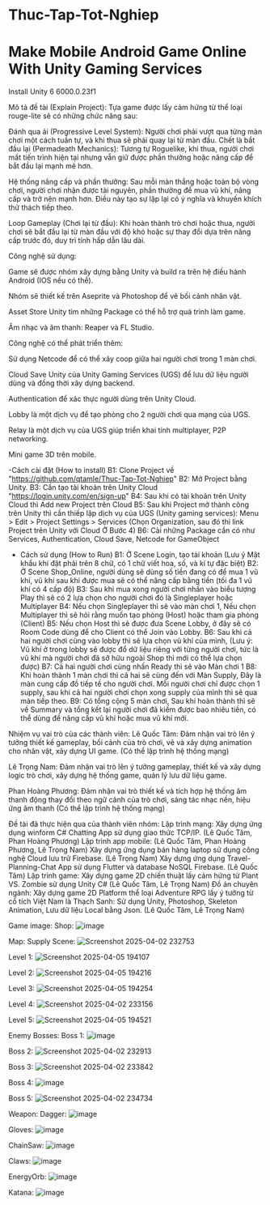 # Thuc-Tap-Tot-Nghiep
# Make Mobile Android Game Online With Unity Gaming Services

Install Unity 6 6000.0.23f1

Mô tả đề tài (Explain Project):
Tựa game được lấy cảm hứng từ thể loại rouge-lite sẽ có những chức năng sau:

Đánh qua ải (Progressive Level System): Người chơi phải vượt qua từng màn chơi một cách tuần tự, và khi thua sẽ phải quay lại từ màn đầu.
Chết là bắt đầu lại (Permadeath Mechanics): Tương tự Roguelike, khi thua, người chơi mất tiến trình hiện tại nhưng vẫn giữ được phần thưởng hoặc nâng cấp để bắt đầu lại mạnh mẽ hơn.

Hệ thống nâng cấp và phần thưởng: Sau mỗi màn thắng hoặc toàn bộ vòng chơi, người chơi nhận được tài nguyên, phần thưởng để mua vũ khí, nâng cấp và trở nên mạnh hơn. Điều này tạo sự lặp lại có ý nghĩa và khuyến khích thử thách tiếp theo.

Loop Gameplay (Chơi lại từ đầu): Khi hoàn thành trò chơi hoặc thua, người chơi sẽ bắt đầu lại từ màn đầu với độ khó hoặc sự thay đổi dựa trên nâng cấp trước đó, duy trì tính hấp dẫn lâu dài.

Công nghệ sử dụng:

Game sẽ được nhóm xây dựng bằng Unity và build ra trên hệ điều hành Android (IOS nếu có thể).

Nhóm sẽ thiết kế trên Aseprite và Photoshop để vẽ bối cảnh nhân vật.

Asset Store Unity tìm những Package có thể hỗ trợ quá trình làm game.

Âm nhạc và âm thanh: Reaper và FL Studio.

Công nghệ có thể phát triển thêm:

Sử dụng Netcode để có thể xây coop giữa hai người chơi trong 1 màn chơi.

Cloud Save Unity của Unity Gaming Services (UGS) để lưu dữ liệu người dùng và đồng thời xây dựng backend.

Authentication để xác thực người dùng trên Unity Cloud.

Lobby là một dịch vụ để tạo phòng cho 2 người chơi qua mạng của UGS.

Relay là một dịch vụ của UGS giúp triển khai tính multiplayer, P2P networking.

Mini game 3D trên mobile.

-Cách cài đặt (How to install)
B1: Clone Project về "https://github.com/qtamle/Thuc-Tap-Tot-Nghiep"
B2: Mở Project bằng Unity.
B3: Cần tạo tài khoản trên Unity Cloud "https://login.unity.com/en/sign-up" 
B4: Sau khi có tài khoản trên Unity Cloud thì Add new Project trên Cloud
B5: Sau khi Project mở thành công trên Unity thì cần thiếp lập dịch vụ của UGS (Unity gaming services): Menu > Edit > Project Settings > Services (Chọn Organization, sau đó thì link Project trên Unity với Cloud Ở Bước 4)
B6: Cài những Package cần có như Services, Authentication, Cloud Save, Netcode for GameObject

- Cách sử dụng (How to Run)
  B1: Ở Scene Login, tạo tài khoản (Lưu ý Mật khẩu khi đặt phải trên 8 chữ, có 1 chữ viết hoa, số, và kí tự đặc biệt)
  B2: Ở Scene Shop_Online, người dùng sẽ dùng số tiền đang có để mua 1 vũ khí, vũ khí sau khi được mua sẽ có thể nâng cấp bằng tiền (tối đa 1 vũ khí có 4 cấp độ)
  B3: Sau khi mua xong người chơi nhấn vào biểu tượng Play thì sẽ có 2 lựa chọn cho người chơi đó là Singleplayer hoặc Multiplayer
  B4: Nếu chọn Singleplayer thì sẽ vào màn chơi 1, Nếu chọn Multiplayer thì sẽ hỏi rằng muốn tạo phòng (Host) hoặc tham gia phòng (Client)
  B5: Nếu chọn Host thì sẽ được đưa Scene Lobby, ở đây sẽ có Room Code dùng để cho Client có thể Join vào Lobby.
  B6: Sau khi cả hai người chơi cùng vào lobby thì sẽ lựa chọn vũ khí của mình, (Lưu ý: Vũ khí ở trong lobby sẽ được đổ dữ liệu riêng với từng người chơi, tức là vũ khí mà người chơi đã sỡ hữu ngoài Shop thì mới có thể lựa chọn được)
  B7: Cả hai người chơi cùng nhấn Ready thì sẽ vào Màn chơi 1
  B8: Khi hoàn thành 1 màn chơi thì cả hai sẽ cùng đến với Màn Supply, Đây là màn cung cấp đồ tiếp tế cho người chơi. Mỗi người chơi chỉ được chọn 1 supply, sau khi cả hai người chơi chọn xong supply của mình thì sẽ qua màn tiếp theo.
  B9: Có tổng cộng 5 màn chơi, Sau khi hoàn thành thì sẽ về Summary và tổng kết lại người chơi đã kiếm được bao nhiêu tiền, có thể dùng để nâng cấp vũ khí hoặc mua vũ khí mới.
  
Nhiệm vụ vai trò của các thành viên:
Lê Quốc Tâm: Đảm nhận vai trò lên ý tưởng thiết kế gameplay, bối cảnh của trò chơi, vẽ và xây dựng animation cho nhân vật, xây dựng UI game. 
(Có thể lập trình hệ thống mạng)

Lê Trọng Nam: Đảm nhận vai trò lên ý tưởng gameplay, thiết kế và xây dựng logic trò chơi, xây dựng hệ thống game, quản lý lưu dữ liệu game.

Phan Hoàng Phương: Đảm nhận vai trò thiết kế và tích hợp hệ thống âm thanh động thay đổi theo ngữ cảnh của trò chơi, sáng tác nhạc nền, hiệu ứng âm thanh 
(Có thể lập trình hệ thống mạng)

Đề tài đã thực hiện qua của thành viên nhóm:
Lập trình mạng: 
Xây dựng ứng dụng winform C# Chatting App sử dụng giao thức TCP/IP. (Lê Quốc Tâm, Phan Hoàng Phương)
Lập trình app mobile: (Lê Quốc Tâm, Phan Hoàng Phương, Lê Trọng Nam)
Xây dựng ứng dụng bán hàng laptop sử dụng công nghệ Cloud lưu trữ Firebase. (Lê Trọng Nam)
Xây dựng ứng dụng Travel-Planning-Chat App sử dụng Flutter và database NoSQL Firebase. (Lê Quốc Tâm)
Lập trình game: Xây dựng game 2D chiến thuật lấy cảm hứng từ Plant VS. Zombie sử dụng Unity C# (Lê Quốc Tâm, Lê Trọng Nam)
Đồ án chuyên ngành:
Xây dựng game 2D Platform thể loại Adventure RPG lấy ý tưởng từ cổ tích Việt Nam là Thạch Sanh: Sử dụng Unity, Photoshop, Skeleton Animation, Lưu dữ liệu Local bằng Json. 
(Lê Quốc Tâm, Lê Trọng Nam)


Game image:
Shop:
![image](https://github.com/user-attachments/assets/374ff491-289f-4f1e-96d9-0a6b45c21e7f)

Map:
Supply Scene:
![Screenshot 2025-04-02 232753](https://github.com/user-attachments/assets/fd91fc6a-febc-480d-b36e-46ac57db2b63)

Level 1:
![Screenshot 2025-04-05 194107](https://github.com/user-attachments/assets/0373c1b2-e640-4747-a1a5-28f6c90ddd85)

Level 2: 
![Screenshot 2025-04-05 194216](https://github.com/user-attachments/assets/04deade8-c0e5-4b66-9db0-e3dcda4c2cff)

Level 3: 
![Screenshot 2025-04-05 194254](https://github.com/user-attachments/assets/a2c0cca8-061f-49eb-9002-31a8712f16c3)

Level 4: 
![Screenshot 2025-04-02 233156](https://github.com/user-attachments/assets/6017d9c1-ae97-4f10-b611-ee72567a6e0d)

Level 5: 
![Screenshot 2025-04-05 194521](https://github.com/user-attachments/assets/87389289-bc3a-46cb-965d-17301070c7e4)


Enemy Bosses:
Boss 1:
![image](https://github.com/user-attachments/assets/5c6e455d-6cfe-4e67-8a8e-e3f22c6ac904)

Boss 2:
![Screenshot 2025-04-02 232913](https://github.com/user-attachments/assets/1855a854-7ed8-4dc1-804d-89584a5acfc7)

Boss 3:
![Screenshot 2025-04-02 233842](https://github.com/user-attachments/assets/c3ad4018-6198-4b5b-989f-57cd8f76ddbe)

Boss 4:
![image](https://github.com/user-attachments/assets/76cbc08e-db5c-4d38-9ddc-ffedf0e47cad)

Boss 5:
![Screenshot 2025-04-02 234734](https://github.com/user-attachments/assets/3c2a5cfa-5e49-48ee-909b-c4ccb374ffbe)

Weapon:
Dagger:
![image](https://github.com/user-attachments/assets/41136ca8-8a52-4cf1-96c5-5f6c2a23292d)

Gloves:
![image](https://github.com/user-attachments/assets/c76d274c-d5ae-4dc0-ab3f-9e0f3b4e50f7)

ChainSaw:
![image](https://github.com/user-attachments/assets/7e1a02fa-ed93-43b6-9dc6-90430dce107d)

Claws:
![image](https://github.com/user-attachments/assets/f20a36a4-71ad-4ad4-89d3-8e004585f1a5)

EnergyOrb:
![image](https://github.com/user-attachments/assets/3e603d55-9e85-426d-b7d7-3b64da535d9d)

Katana:
![image](https://github.com/user-attachments/assets/b4416b2b-5a1b-4ccb-b5a7-58b46861d50e)
